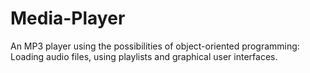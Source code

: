 # Media-Player
An MP3 player using the possibilities of object-oriented programming: Loading audio files, using playlists and graphical user interfaces.
